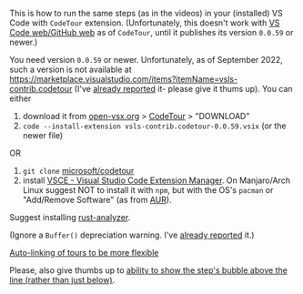 This is how to run the same steps (as in the videos) in your (installed) VS Code with `CodeTour` extension. (Unfortunately, this doesn't work with [VS Code web/GitHub web](./README_VS-CODE_GITHUB_DEV.md) as of `CodeTour`, until it publishes its version `0.0.59` or newer.)

You need version `0.0.59` or newer. Unfortunately, as of September 2022, such a version is not available at https://marketplace.visualstudio.com/items?itemName=vsls-contrib.codetour (I've [already reported](https://github.com/microsoft/codetour/issues/260) it- please give it thums up). You can either

1. download it from [open-vsx.org](https://open-vsx.org) > [CodeTour](https://open-vsx.org/extension/vsls-contrib/codetour) > "DOWNLOAD"
2. `code --install-extension vsls-contrib.codetour-0.0.59.vsix` (or the newer file)

OR

1. `git clone` [microsoft/codetour](https://github.com/microsoft/codetour)
2. install [VSCE - Visual Studio Code Extension Manager](https://github.com/microsoft/vscode-vsce).
   On Manjaro/Arch Linux suggest NOT to install it with `npm`, but with the OS's
   `pacman` or "Add/Remove Software" (as from [AUR](http://aur.archlinux.org/packages/vsce)).

Suggest installing [rust-analyzer](https://marketplace.visualstudio.com/items?itemName=rust-lang.rust-analyzer).

(Ignore a `Buffer()` depreciation warning. I've [already reported](https://github.com/microsoft/codetour/issues/262) it.)

[Auto-linking of tours to be more flexible](https://github.com/microsoft/codetour/issues/248)

Please, also give thumbs up to [ability to show the step's bubble above the line (rather than just below)](https://github.com/microsoft/codetour/issues/259).

